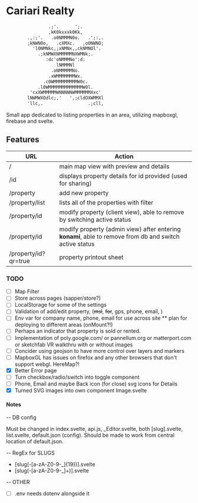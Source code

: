 # Cariari Realty

```txt
                .;'.      ';.
                ,kK0kxxxk0Kk,
        .,:;'.   .o0NMMMN0o.   .';:,.
        ;kNWN0o,   .cXMXc.   ,oONWNO;
          'lONMNkc,;xNMNx,,ckNMNOl'.
            .;kNMWXNMMMMMNXWMNk;.
               :dc'oNMMMNo':d:
                   lNMMMNl
                 .oNMMMMMNo.
                .xWMMMMMMMWx.
              .c0WMMMMMMMMMW0c.
            .l0WMMMMMMMMMMMMMW0l.
         'cxXWMMMMMWNNNNNWMMMMMMXxc'
        lNWMWXOdlc;,'   ',;cldOXWMMXl
        'llc,.                 .;cll,
```

Small app dedicated to listing properties in an area, utilizing mapboxgl, firebase and svelte.

## Features

| URL | Action |
| ------ | ------ |
| / | main map view with preview and details |
| /id | displays property details for id provided (used for sharing) |
| /property | add new property |
| /property/list | lists all of the properties with filter |
| /property/id | modify property (client view), able to remove by switching active status |
| /property/id | modify property (admin view) after entering **konami**, able to remove from db and switch active status |
| /property/id?qr=true | property printout sheet |

### TODO

- [ ] Map Filter
- [ ] Store across pages (sapper/store?)
- [ ] LocalStorage for some of the settings
- [ ] Validation of add/edit property, (~~msl~~, ~~for~~, gps, phone, email, )
- [ ] Env var for company name, phone, email for use across site ** plan for deploying to different areas (onMount?!)
- [ ] Perhaps an indicator that property is sold or rented.
- [ ] Implementation of poly.google.com/ or pannellum.org or matterport.com or sketchfab VR walkthru with or without images
- [ ] Concider using geojson to have more control over layers and markers
- [ ] MapboxGL has issues on firefox and any other browsers that don't support webgl. HereMap?!
- [x] Better Error page
- [ ] Turn checkbox/radio/switch into toggle component
- [ ] Phone, Email and maybe Back icon (for close) svg icons for Details
- [x] Turned SVG images into own component Image.svelte

#### Notes

-- DB config

Must be changed in index.svelte, api.js, _Editor.svelte, both [slug].svelte, list.svelte, default.json (config). Should be made to work from central location of default.json.

-- RegEx for SLUGS

- [slug(-[a-zA-Z0-9-_]{19})].svelte
- [slug(-[a-zA-Z0-9-_]+)].svelte

-- OTHER

- [ ] .env needs dotenv alongside it

